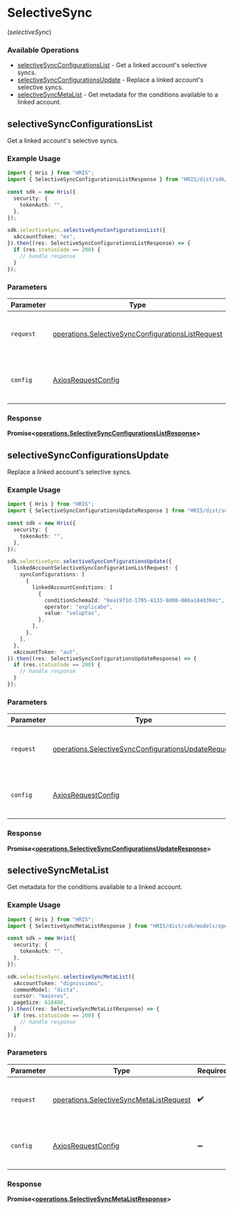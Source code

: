 # SelectiveSync
(*selectiveSync*)

### Available Operations

* [selectiveSyncConfigurationsList](#selectivesyncconfigurationslist) - Get a linked account's selective syncs.
* [selectiveSyncConfigurationsUpdate](#selectivesyncconfigurationsupdate) - Replace a linked account's selective syncs.
* [selectiveSyncMetaList](#selectivesyncmetalist) - Get metadata for the conditions available to a linked account.

## selectiveSyncConfigurationsList

Get a linked account's selective syncs.

### Example Usage

```typescript
import { Hris } from "HRIS";
import { SelectiveSyncConfigurationsListResponse } from "HRIS/dist/sdk/models/operations";

const sdk = new Hris({
  security: {
    tokenAuth: "",
  },
});

sdk.selectiveSync.selectiveSyncConfigurationsList({
  xAccountToken: "ex",
}).then((res: SelectiveSyncConfigurationsListResponse) => {
  if (res.statusCode == 200) {
    // handle response
  }
});
```

### Parameters

| Parameter                                                                                                              | Type                                                                                                                   | Required                                                                                                               | Description                                                                                                            |
| ---------------------------------------------------------------------------------------------------------------------- | ---------------------------------------------------------------------------------------------------------------------- | ---------------------------------------------------------------------------------------------------------------------- | ---------------------------------------------------------------------------------------------------------------------- |
| `request`                                                                                                              | [operations.SelectiveSyncConfigurationsListRequest](../../models/operations/selectivesyncconfigurationslistrequest.md) | :heavy_check_mark:                                                                                                     | The request object to use for the request.                                                                             |
| `config`                                                                                                               | [AxiosRequestConfig](https://axios-http.com/docs/req_config)                                                           | :heavy_minus_sign:                                                                                                     | Available config options for making requests.                                                                          |


### Response

**Promise<[operations.SelectiveSyncConfigurationsListResponse](../../models/operations/selectivesyncconfigurationslistresponse.md)>**


## selectiveSyncConfigurationsUpdate

Replace a linked account's selective syncs.

### Example Usage

```typescript
import { Hris } from "HRIS";
import { SelectiveSyncConfigurationsUpdateResponse } from "HRIS/dist/sdk/models/operations";

const sdk = new Hris({
  security: {
    tokenAuth: "",
  },
});

sdk.selectiveSync.selectiveSyncConfigurationsUpdate({
  linkedAccountSelectiveSyncConfigurationListRequest: {
    syncConfigurations: [
      {
        linkedAccountConditions: [
          {
            conditionSchemaId: "8ea19f1d-1705-4133-9d08-086a1840394c",
            operator: "explicabo",
            value: "voluptas",
          },
        ],
      },
    ],
  },
  xAccountToken: "aut",
}).then((res: SelectiveSyncConfigurationsUpdateResponse) => {
  if (res.statusCode == 200) {
    // handle response
  }
});
```

### Parameters

| Parameter                                                                                                                  | Type                                                                                                                       | Required                                                                                                                   | Description                                                                                                                |
| -------------------------------------------------------------------------------------------------------------------------- | -------------------------------------------------------------------------------------------------------------------------- | -------------------------------------------------------------------------------------------------------------------------- | -------------------------------------------------------------------------------------------------------------------------- |
| `request`                                                                                                                  | [operations.SelectiveSyncConfigurationsUpdateRequest](../../models/operations/selectivesyncconfigurationsupdaterequest.md) | :heavy_check_mark:                                                                                                         | The request object to use for the request.                                                                                 |
| `config`                                                                                                                   | [AxiosRequestConfig](https://axios-http.com/docs/req_config)                                                               | :heavy_minus_sign:                                                                                                         | Available config options for making requests.                                                                              |


### Response

**Promise<[operations.SelectiveSyncConfigurationsUpdateResponse](../../models/operations/selectivesyncconfigurationsupdateresponse.md)>**


## selectiveSyncMetaList

Get metadata for the conditions available to a linked account.

### Example Usage

```typescript
import { Hris } from "HRIS";
import { SelectiveSyncMetaListResponse } from "HRIS/dist/sdk/models/operations";

const sdk = new Hris({
  security: {
    tokenAuth: "",
  },
});

sdk.selectiveSync.selectiveSyncMetaList({
  xAccountToken: "dignissimos",
  commonModel: "dicta",
  cursor: "maiores",
  pageSize: 618480,
}).then((res: SelectiveSyncMetaListResponse) => {
  if (res.statusCode == 200) {
    // handle response
  }
});
```

### Parameters

| Parameter                                                                                          | Type                                                                                               | Required                                                                                           | Description                                                                                        |
| -------------------------------------------------------------------------------------------------- | -------------------------------------------------------------------------------------------------- | -------------------------------------------------------------------------------------------------- | -------------------------------------------------------------------------------------------------- |
| `request`                                                                                          | [operations.SelectiveSyncMetaListRequest](../../models/operations/selectivesyncmetalistrequest.md) | :heavy_check_mark:                                                                                 | The request object to use for the request.                                                         |
| `config`                                                                                           | [AxiosRequestConfig](https://axios-http.com/docs/req_config)                                       | :heavy_minus_sign:                                                                                 | Available config options for making requests.                                                      |


### Response

**Promise<[operations.SelectiveSyncMetaListResponse](../../models/operations/selectivesyncmetalistresponse.md)>**

